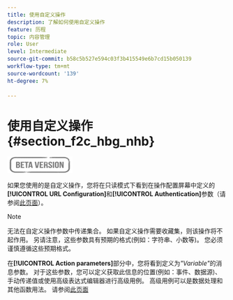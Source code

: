 ```yaml
---
title: 使用自定义操作
description: 了解如何使用自定义操作
feature: 历程
topic: 内容管理
role: User
level: Intermediate
source-git-commit: b58c5b527e594c03f3b415549e6b7cd15b050139
workflow-type: tm+mt
source-wordcount: '139'
ht-degree: 7%

---
```


# 使用自定义操作 {#section_f2c_hbg_nhb}

![](../assets/do-not-localize/badge.png)

如果您使用的是自定义操作，您将在只读模式下看到在操作配置屏幕中定义的&#x200B;**[!UICONTROL URL Configuration]**&#x200B;和&#x200B;**[!UICONTROL Authentication]**&#x200B;参数（请参阅[此页面](../action/about-custom-action-configuration.md)）。

>[!NOTE]
>
>无法在自定义操作参数中传递集合。 如果自定义操作需要收藏集，则该操作将不起作用。 另请注意，这些参数具有预期的格式(例如：字符串、小数等)。 您必须谨慎遵循这些预期格式。

在&#x200B;**[!UICONTROL Action parameters]**&#x200B;部分中，您将看到定义为&#x200B;_&quot;Variable&quot;_&#x200B;的消息参数。 对于这些参数，您可以定义获取此信息的位置(例如：事件、数据源)、手动传递值或使用高级表达式编辑器进行高级用例。 高级用例可以是数据处理和其他函数用法。 请参阅[此页面](https://experienceleague.adobe.com/docs/journeys/using/building-advanced-conditions-journeys/expressionadvanced.html?lang=zh-Hans)
